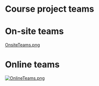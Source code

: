 # Course project teams

# On-site teams

[OnsiteTeams.png](https://postimg.org/image/k4f4pataj/)

# Online teams

[![OnlineTeams.png](https://s11.postimg.org/exlu4rtcz/Online_Teams.png)](https://postimg.org/image/6s3s6m53z/)
